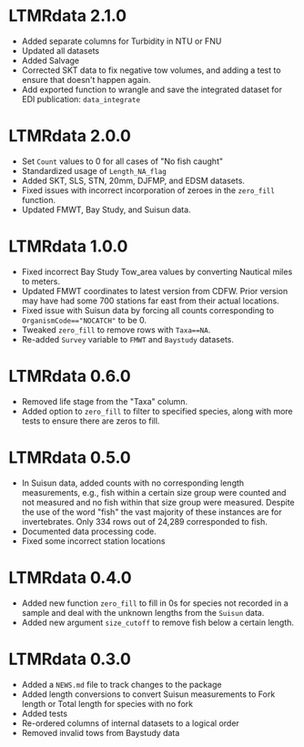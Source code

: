 # LTMRdata 2.1.0

* Added separate columns for Turbidity in NTU or FNU
* Updated all datasets
* Added Salvage
* Corrected SKT data to fix negative tow volumes, and adding a test to ensure that doesn't happen again. 
* Add exported function to wrangle and save the integrated dataset for EDI publication: `data_integrate`

# LTMRdata 2.0.0

* Set `Count` values to 0 for all cases of "No fish caught"
* Standardized usage of `Length_NA_flag`
* Added SKT, SLS, STN, 20mm, DJFMP, and EDSM datasets.
* Fixed issues with incorrect incorporation of zeroes in the `zero_fill` function.
* Updated FMWT, Bay Study, and Suisun data.

# LTMRdata 1.0.0

* Fixed incorrect Bay Study Tow_area values by converting Nautical miles to meters.
* Updated FMWT coordinates to latest version from CDFW. Prior version may have had some 700 stations far east from their actual locations. 
* Fixed issue with Suisun data by forcing all counts corresponding to `OrganismCode=="NOCATCH"` to be 0.
* Tweaked `zero_fill` to remove rows with `Taxa==NA`.
* Re-added `Survey` variable to `FMWT` and `Baystudy` datasets. 

# LTMRdata 0.6.0

* Removed life stage from the "Taxa" column.
* Added option to `zero_fill` to filter to specified species, along with more tests to ensure there are zeros to fill. 

# LTMRdata 0.5.0

* In Suisun data, added counts with no corresponding length measurements, e.g., fish within a certain size group were counted and not measured and no fish within that size group were measured. Despite the use of the word "fish" the vast majority of these instances are for invertebrates. Only 334 rows out of 24,289 corresponded to fish.
* Documented data processing code.
* Fixed some incorrect station locations

# LTMRdata 0.4.0

* Added new function `zero_fill` to fill in 0s for species not recorded in a sample and deal with the unknown lengths from the `Suisun` data. 
* Added new argument `size_cutoff` to remove fish below a certain length.

# LTMRdata 0.3.0

* Added a `NEWS.md` file to track changes to the package
* Added length conversions to convert Suisun measurements to Fork length or Total length for species with no fork
* Added tests
* Re-ordered columns of internal datasets to a logical order
* Removed invalid tows from Baystudy data

